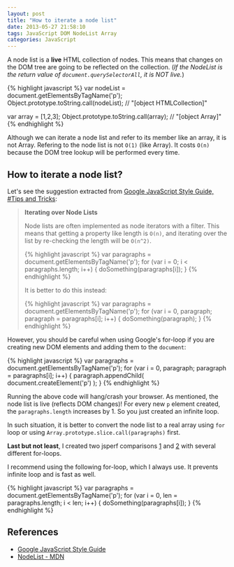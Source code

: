 ```yaml
---
layout: post
title: "How to iterate a node list"
date: 2013-05-27 21:58:10
tags: JavaScript DOM NodeList Array
categories: JavaScript
---
```


A node list is a **live** HTML collection of nodes. This means that changes on
the DOM tree are going to be reflected on the collection.
(*If the NodeList is the return value of `document.querySelectorAll`, it is NOT live.*)

{% highlight javascript %}
var nodeList = document.getElementsByTagName('p');
Object.prototype.toString.call(nodeList);
// "[object HTMLCollection]"

var array = [1,2,3];
Object.prototype.toString.call(array);
// "[object Array]"
{% endhighlight %}

Although we can iterate a node list and refer to its member like an array, it is not Array.
Refering to the node list is not `O(1)` (like Array).
It costs `O(n)` because the DOM tree lookup will be performed every time.

## How to iterate a node list?

Let's see the suggestion extracted from
[Google JavaScript Style Guide, #Tips and Tricks](http://google-styleguide.googlecode.com/svn/trunk/javascriptguide.xml#Tips_and_Tricks):

<blockquote>
<p><b>Iterating over Node Lists</b></p>

<p>Node lists are often implemented as node iterators with a filter.
This means that getting a property like length is <code>O(n)</code>, and
iterating over the list by re-checking the length will be <code>O(n^2)</code>.</p>

{% highlight javascript %}
var paragraphs = document.getElementsByTagName('p');
for (var i = 0; i < paragraphs.length; i++) {
    doSomething(paragraphs[i]);
}
{% endhighlight %}

<p>It is better to do this instead:</p>

{% highlight javascript %}
var paragraphs = document.getElementsByTagName('p');
for (var i = 0, paragraph; paragraph = paragraphs[i]; i++) {
    doSomething(paragraph);
}
{% endhighlight %}
</blockquote>

However, you should be careful when using Google's for-loop if you are creating
new DOM elements and adding them to the `document`:

{% highlight javascript %}
var paragraphs = document.getElementsByTagName('p');
for (var i = 0, paragraph; paragraph = paragraphs[i]; i++) {
    paragraph.appendChild( document.createElement('p') );
}
{% endhighlight %}

Running the above code will hang/crash your browser. As mentioned, the node
list is live (reflects DOM changes)! For every new `p` element created,
the `paragraphs.length` increases by 1. So you just created an infinite loop.

In such situation, it is better to convert the node list to a real array using
`for` loop or using `Array.prototype.slice.call(paragraphs)` first.

**Last but not least**, I created two jsperf comparisons [1](http://jsperf.com/iterate-nodelist-in-loop/2)
and [2](http://jsperf.com/iterate-nodelist-in-loop-2) with several different for-loops.

I recommend using the following for-loop, which I always use. It prevents infinite loop and is fast as well.

{% highlight javascript %}
var paragraphs = document.getElementsByTagName('p');
for (var i = 0, len = paragraphs.length; i < len; i++) {
    doSomething(paragraphs[i]);
}
{% endhighlight %}

## References

- [Google JavaScript Style Guide](http://google-styleguide.googlecode.com/svn/trunk/javascriptguide.xml)
- [NodeList - MDN](https://developer.mozilla.org/en-US/docs/Web/API/NodeList)

